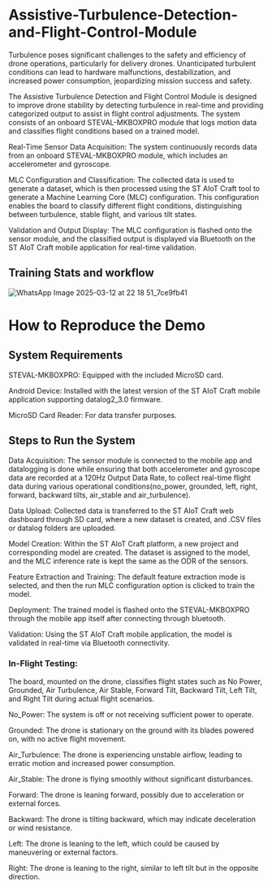 # Assistive-Turbulence-Detection-and-Flight-Control-Module
Turbulence poses significant challenges to the safety and efficiency of drone operations, particularly for delivery drones. Unanticipated turbulent conditions can lead to hardware malfunctions, destabilization, and increased power consumption, jeopardizing mission success and safety.

The Assistive Turbulence Detection and Flight Control Module is designed to improve drone stability by detecting turbulence in real-time and providing categorized output to assist in flight control adjustments. The system consists of an onboard STEVAL-MKBOXPRO module that logs motion data and classifies flight conditions based on a trained model.

Real-Time Sensor Data Acquisition: The system continuously records data from an onboard STEVAL-MKBOXPRO module, which includes an accelerometer and gyroscope.

MLC Configuration and Classification: The collected data is used to generate a dataset, which is then processed using the ST AIoT Craft tool to generate a Machine Learning Core (MLC) configuration. This configuration enables the board to classify different flight conditions, distinguishing between turbulence, stable flight, and various tilt states.

Validation and Output Display: The MLC configuration is flashed onto the sensor module, and the classified output is displayed via Bluetooth on the ST AIoT Craft mobile application for real-time validation.

## Training Stats and workflow
![WhatsApp Image 2025-03-12 at 22 18 51_7ce9fb41](https://github.com/user-attachments/assets/4746a017-9c9c-4049-a03e-c041462a7c72)

# How to Reproduce the Demo
## System Requirements
STEVAL-MKBOXPRO: Equipped with the included MicroSD card.

Android Device: Installed with the latest version of the ST AIoT Craft mobile application supporting datalog2_3.0 firmware.

MicroSD Card Reader: For data transfer purposes.


## Steps to Run the System
Data Acquisition: The sensor module is connected to the mobile app and datalogging is done while ensuring that both accelerometer and gyroscope data are recorded at a 120Hz Output Data Rate, to collect real-time flight data during various operational conditions(no_power, grounded, left, right, forward, backward tilts, air_stable and air_turbulence).

Data Upload: Collected data is transferred to the ST AIoT Craft web dashboard through SD card, where a new dataset is created, and .CSV files or datalog folders are uploaded.

Model Creation: Within the ST AIoT Craft platform, a new project and corresponding model are created. The dataset is assigned to the model, and the MLC inference rate is kept the same as the ODR of the sensors. 

Feature Extraction and Training: The default feature extraction mode is selected, and then the run MLC configuration option is clicked to train the model.

Deployment: The trained model is flashed onto the STEVAL-MKBOXPRO through the mobile app itself after connecting through bluetooth.

Validation: Using the ST AIoT Craft mobile application, the model is validated in real-time via Bluetooth connectivity.

### In-Flight Testing:
The board, mounted on the drone, classifies flight states such as No Power, Grounded, Air Turbulence, Air Stable, Forward Tilt, Backward Tilt, Left Tilt, and Right Tilt during actual flight scenarios.

No_Power: The system is off or not receiving sufficient power to operate.

Grounded: The drone is stationary on the ground with its blades powered on, with no active flight movement.

Air_Turbulence: The drone is experiencing unstable airflow, leading to erratic motion and increased power consumption.

Air_Stable: The drone is flying smoothly without significant disturbances.

Forward: The drone is leaning forward, possibly due to acceleration or external forces.

Backward: The drone is tilting backward, which may indicate deceleration or wind resistance.

Left: The drone is leaning to the left, which could be caused by maneuvering or external factors.

Right: The drone is leaning to the right, similar to left tilt but in the opposite direction.
